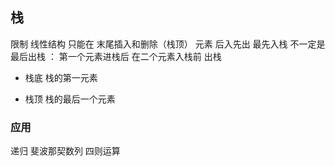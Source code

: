 ##  栈
限制 线性结构 只能在 末尾插入和删除（栈顶）
元素 后入先出
最先入栈 不一定是 最后出栈 ： 第一个元素进栈后 在二个元素入栈前 出栈

* 栈底
栈的第一元素

* 栈顶
栈的最后一个元素

###   应用
递归
斐波那契数列
四则运算
